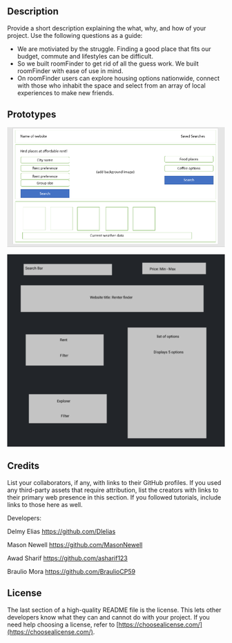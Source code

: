 # <roomFinder>
## Description
Provide a short description explaining the what, why, and how of your project. Use the following questions as a guide:
- We are motiviated by the struggle. Finding a good place that fits our budget, commute and lifestyles can be difficult. 
- So we built roomFinder to get rid of all the guess work. We built roomFinder with ease of use in mind.
- On roomFinder users can explore housing options nationwide, connect with those who inhabit the space and select from an array of local experiences to make new friends. 



## Prototypes

![alt text](./assets/images/Prototype_1.png)


![alt text](./assets/images/Prototype_2.png)



## Credits
List your collaborators, if any, with links to their GitHub profiles.
If you used any third-party assets that require attribution, list the creators with links to their primary web presence in this section.
If you followed tutorials, include links to those here as well.

Developers: 

Delmy Elias
https://github.com/Dlelias

Mason Newell
https://github.com/MasonNewell

Awad Sharif
https://github.com/asharif123

Braulio Mora
https://github.com/BraulioCP59

## License
The last section of a high-quality README file is the license. This lets other developers know what they can and cannot do with your project. If you need help choosing a license, refer to [https://choosealicense.com/](https://choosealicense.com/).

